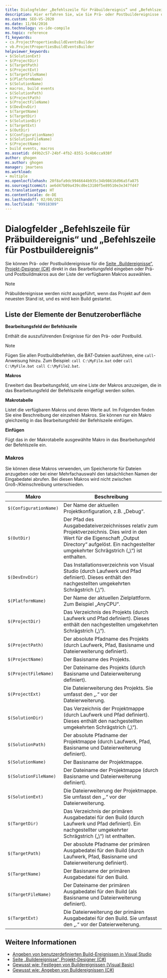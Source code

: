 ```yaml
---
title: Dialogfelder „Befehlszeile für Präbuildereignis“ und „Befehlszeile für Postbuildereignis“
description: Hier erfahren Sie, wie Sie Prä- oder Postbuildereignisse direkt im Bearbeitungsfeld eingeben oder Prä- und Postbuildmakros aus einer Liste verfügbarer Makros auswählen können.
ms.custom: SEO-VS-2020
ms.date: 11/04/2016
ms.technology: vs-ide-compile
ms.topic: reference
f1_keywords:
- cs.ProjectPropertiesBuildEventsBuilder
- vb.ProjectPropertiesBuildEventsBuilder
helpviewer_keywords:
- $(SolutionExt)
- $(ProjectDir)
- $(TargetPath)
- $(ProjectExt)
- $(TargetFileName)
- $(PlatformName)
- $(SolutionName)
- macros, build events
- $(SolutionPath)
- $(ProjectPath)
- $(ProjectFileName)
- $(DevEnvDir)
- $(TargetName)
- $(TargetDir)
- $(SolutionDir)
- $(TargetExt)
- $(OutDir)
- $(ConfigurationName)
- $(SolutionFileName)
- $(ProjectName)
- build events, macros
ms.assetid: d49b2c57-24bf-4fb2-8351-5c4b6cca938f
author: ghogen
ms.author: ghogen
manager: jmartens
ms.workload:
- multiple
ms.openlocfilehash: 20f8afa9dc9946644b935c34b98616d96a5fa875
ms.sourcegitcommit: ae6d47b09a439cd0e13180f5e89510e3e347fd47
ms.translationtype: HT
ms.contentlocale: de-DE
ms.lasthandoff: 02/08/2021
ms.locfileid: "99918309"
---
```

# <a name="pre-build-eventpost-build-event-command-line-dialog-box"></a>Dialogfelder „Befehlszeile für Präbuildereignis“ und „Befehlszeile für Postbuildereignis“

Sie können Prä- oder Postbuildereignisse für die [Seite „Buildereignisse“, Projekt-Designer (C#)](../../ide/reference/build-events-page-project-designer-csharp.md) direkt in das Bearbeitungsfeld eingeben oder Prä- und Postbuildmakros aus der Liste der verfügbaren Makros auswählen.

> [!NOTE]
> Präbuildereignisse werden nicht ausgeführt, wenn das Projekt auf dem neuesten Stand ist, und es wird kein Build gestartet.

## <a name="ui-element-list"></a>Liste der Elemente der Benutzeroberfläche

**Bearbeitungsfeld der Befehlszeile**

Enthält die auszuführenden Ereignisse für den Prä- oder Postbuild.

> [!NOTE]
> Fügen Sie allen Postbuildbefehlen, die BAT-Dateien ausführen, eine `call`-Anweisung hinzu. Zum Beispiel: `call C:\MyFile.bat` oder `call C:\MyFile.bat call C:\MyFile2.bat`.

**Makros**

Erweitert das Bearbeitungsfeld, um eine Liste der Makros anzuzeigen, die in das Bearbeitungsfeld der Befehlszeile eingefügt werden sollen.

**Makrotabelle**

Listet die verfügbaren Makros und deren Werte auf. Im Folgenden finden Sie eine Beschreibung der einzelnen Makros. Sie können nur ein Makro gleichzeitig in das Bearbeitungsfeld der Befehlszeile einfügen.

**Einfügen**

Fügt das in der Makrotabelle ausgewählte Makro in das Bearbeitungsfeld der Befehlszeile ein.

### <a name="macros"></a>Makros

Sie können diese Makros verwenden, um Speicherorte für Dateien anzugeben oder bei einer Mehrfachauswahl den tatsächlichen Namen der Eingabedatei abrufen. Bei diesen Makros wird nicht zwischen Groß-/Kleinschreibung unterschieden.

|Makro|Beschreibung|
|-----------|-----------------|
|`$(ConfigurationName)`|Der Name der aktuellen Projektkonfiguration, z.B. „Debug“.|
|`$(OutDir)`|Der Pfad des Ausgabedateiverzeichnisses relativ zum Projektverzeichnis. Dies wird in den Wert für die Eigenschaft „Output Directory“ aufgelöst. Ein nachgestellter umgekehrter Schrägstrich („\\“) ist enthalten.|
|`$(DevEnvDir)`|Das Installationsverzeichnis von Visual Studio (durch Laufwerk und Pfad definiert). Dieses enthält den nachgestellten umgekehrten Schrägstrich („\\“).|
|`$(PlatformName)`|Der Name der aktuellen Zielplattform. Zum Beispiel „AnyCPU“.|
|`$(ProjectDir)`|Das Verzeichnis des Projekts (durch Laufwerk und Pfad definiert). Dieses enthält den nachgestellten umgekehrten Schrägstrich („\\“).|
|`$(ProjectPath)`|Der absolute Pfadname des Projekts (durch Laufwerk, Pfad, Basisname und Dateierweiterung definiert).|
|`$(ProjectName)`|Der Basisname des Projekts.|
|`$(ProjectFileName)`|Der Dateiname des Projekts (durch Basisname und Dateierweiterung definiert).|
|`$(ProjectExt)`|Die Dateierweiterung des Projekts. Sie umfasst den „.“ vor der Dateierweiterung.|
|`$(SolutionDir)`|Das Verzeichnis der Projektmappe (durch Laufwerk und Pfad definiert). Dieses enthält den nachgestellten umgekehrten Schrägstrich („\\“).|
|`$(SolutionPath)`|Der absolute Pfadname der Projektmappe (durch Laufwerk, Pfad, Basisname und Dateierweiterung definiert).|
|`$(SolutionName)`|Der Basisname der Projektmappe.|
|`$(SolutionFileName)`|Der Dateiname der Projektmappe (durch Basisname und Dateierweiterung definiert).|
|`$(SolutionExt)`|Die Dateierweiterung der Projektmappe. Sie umfasst den „.“ vor der Dateierweiterung.|
|`$(TargetDir)`|Das Verzeichnis der primären Ausgabedatei für den Build (durch Laufwerk und Pfad definiert). Ein nachgestellter umgekehrter Schrägstrich („\\“) ist enthalten.|
|`$(TargetPath)`|Der absolute Pfadname der primären Ausgabedatei für den Build (durch Laufwerk, Pfad, Basisname und Dateierweiterung definiert).|
|`$(TargetName)`|Der Basisname der primären Ausgabedatei für den Build.|
|`$(TargetFileName)`|Der Dateiname der primären Ausgabedatei für den Build (als Basisname und Dateierweiterung definiert).|
|`$(TargetExt)`|Die Dateierweiterung der primären Ausgabedatei für den Build. Sie umfasst den „.“ vor der Dateierweiterung.|

## <a name="see-also"></a>Weitere Informationen

- [Angeben von benutzerdefinierten Build-Ereignissen in Visual Studio](../../ide/specifying-custom-build-events-in-visual-studio.md)
- [Seite „Buildereignisse“, Projekt-Designer (C#)](../../ide/reference/build-events-page-project-designer-csharp.md)
- [Gewusst wie: Festlegen von Buildereignissen (Visual Basic)](../../ide/how-to-specify-build-events-visual-basic.md)
- [Gewusst wie: Angeben von Buildereignissen (C#)](../../ide/how-to-specify-build-events-csharp.md)
